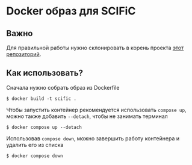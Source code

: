 # Docker образ для SCIFiC

## Важно
Для правильной работы нужно склонировать в корень проекта 
[этот репозиторий](https://github.com/scific-conference/scific).

## Как использовать?

Сначала нужно собрать образ из Dockerfile

```console
$ docker build -t scific .
```

Чтобы запустить контейнер рекомендуется использовать `compose up`,
можно также добавить `--detach`, чтобы не занимать терминал

```console
$ docker compose up --detach
```

Использовав `compose down`, можно завершить работу контейнера 
и удалить его из списка 

```console
$ docker compose down
```
